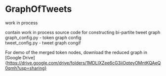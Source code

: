 # GraphOfTweets
work in process

contain work in process source code for constructing bi-partite tweet graph  
graph_config.py - token graph config  
tweet_config.py - tweet graph congif  


For demo of the merged token nodes, download the reduced graph in [Google Drive]{https://drive.google.com/drive/folders/1MDLIXZee6cG3iiOqteyOMntKQAeQ0qmh?usp=sharing}
